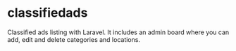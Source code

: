 # classifiedads
Classified ads listing with Laravel. It includes an admin board where you can add, edit and delete categories and locations. 
